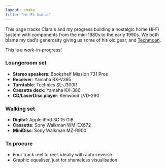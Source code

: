 ```yaml
---
layout: omake
title: "Hi-Fi build"
---
```

This page tracks Clara's and my progress building a nostalgic home Hi-Fi system with components from the mid-1980s to the early 1990s. We both blame my dad's generosity giving us some of his old gear, and [Techmoan](https://www.youtube.com/channel/UC5I2hjZYiW9gZPVkvzM8_Cw).

This is a work-in-progress!

### Loungeroom set

* **Stereo speakers**: Bookshelf Mission 731 Pros
* **Receiver**: Yamaha RX-V395
* **Turntable**: Technics SL-J300R
* **Cassette deck**: Yamaha KX-380
* **CD/LaserDisc player**: Kenwood LVD-290

### Walking set

* **Digital**: Apple iPod 3G 15 GiB
* **Cassette**: Sony Walkman WM-EX672
* **MiniDisc**: Sony Walkman MZ-R900 

### To procure

* Four track reel to reel, ideally with auto-reverse
* Graphic equaliser, just for shameless visualisation

